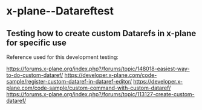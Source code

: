 # x-plane--Datareftest

## Testing how to create custom Datarefs in x-plane for specific use

Reference used for this development testing:

https://forums.x-plane.org/index.php?/forums/topic/148018-easiest-way-to-do-custom-dataref/
https://developer.x-plane.com/code-sample/register-custom-dataref-in-dataref-editor/
https://developer.x-plane.com/code-sample/custom-command-with-custom-dataref/
https://forums.x-plane.org/index.php?/forums/topic/113127-create-custom-dataref/

